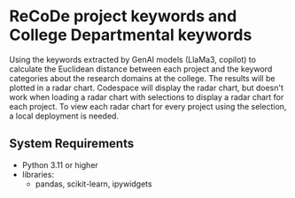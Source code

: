 # ReCoDe project keywords and College Departmental keywords

Using the keywords extracted by GenAI models (LlaMa3, copilot) to calculate the Euclidean distance between each project and the keyword categories about the research domains at the college. The results will be plotted in a radar chart. Codespace will display the radar chart, but doesn't work when loading a radar chart with selections to display a radar chart for each project. To view each radar chart for every project using the selection, a local deployment is needed.

## System Requirements

- Python 3.11 or higher
- libraries:
    -  pandas, scikit-learn, ipywidgets
 

